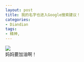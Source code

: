 ```yaml
---
layout: post
title: 我的名字也进入Google搜索建议！
categories:
- Diandian
tags:
- 精神, 
---
```

<img src="http://m3.img.srcdd.com/farm4/d/2012/0627/10/1D8954BE551BF933E6AE8590CCA4A64E_B500_900_491_271.PNG" />
<br />妈妈要加油啊！